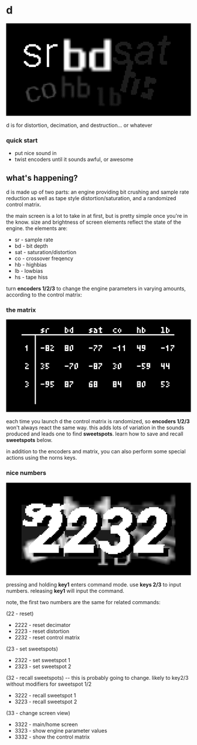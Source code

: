 # d
![d](assets/d-a.png)

d is for distortion, decimation, and destruction... or whatever

### quick start
* put nice sound in
* twist encoders until it sounds awful, or awesome


## what's happening?

d is made up of two parts: an engine providing bit crushing and sample rate reduction as well as tape style distortion/saturation, and a randomized control matrix.

the main screen is a lot to take in at first, but is pretty simple once you're in the know. size and brightness of screen elements reflect the state of the engine. the elements are:
* sr - sample rate
* bd - bit depth
* sat - saturation/distortion
* co - crossover freqency
* hb - highbias
* lb - lowbias
* hs - tape hiss

turn **encoders 1/2/3** to change the engine parameters in varying amounts, according to the control matrix:

### the matrix

![d](assets/matrix-m.png)

each time you launch d the control matrix is randomized, so **encoders 1/2/3** won't always react the same way. this adds lots of variation in the sounds produced and leads one to find **sweetspots**. learn how to save and recall **sweetspots** below.

in addition to the encoders and matrix, you can also perform some special actions using the norns keys.

### nice numbers

![d](assets/command-m.png)

pressing and holding **key1** enters command mode. use **keys 2/3** to input numbers. releasing **key1** will input the command.

note, the first two numbers are the same for related commands:

(22 - reset)
* 2222 - reset decimator
* 2223 - reset distortion
* 2232 - reset control matrix

(23 - set sweetspots)
* 2322 - set sweetspot 1
* 2323 - set sweetspot 2

(32 - recall sweetspots) -- this is probably going to change. likely to key2/3 without modifiers for sweetspot 1/2
* 3222 - recall sweetspot 1
* 3223 - recall sweetspot 2

(33 - change screen view)
* 3322 - main/home screen
* 3323 - show engine parameter values
* 3332 - show the control matrix
